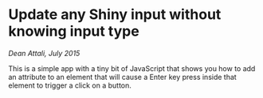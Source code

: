 # Update any Shiny input without knowing input type 

*Dean Attali, July 2015*

This is a simple app with a tiny bit of JavaScript that shows you how to add an attribute to an element that will cause a Enter key press inside that element to trigger a click on a button.